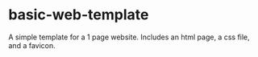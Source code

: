 # basic-web-template
A simple template for a 1 page website.
Includes an html page, a css file, and a favicon.
